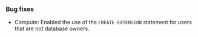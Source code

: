 ### Bug fixes

- Compute: Enabled the use of the `CREATE EXTENSION` statement for users that are not database owners.
